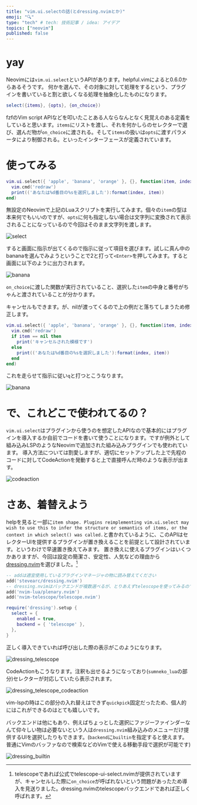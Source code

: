 ```yaml
---
title: "vim.ui.selectの話(とdressing.nvimとか)"
emoji: "🔍"
type: "tech" # tech: 技術記事 / idea: アイデア
topics: ["neovim"]
published: false
---
```


# yay

Neovimには`vim.ui.select`というAPIがあります。helpful.vimによると0.6.0からあるそうです。
何かを選んで、その対象に対して処理をするという、プラグインを書いていると割と欲しくなる処理を抽象化したものになります。

```lua
select({items}, {opts}, {on_choice})
```

fzfのVim script APIなどを叩いたことある人ならなんとなく見覚えのある定義をしていると思います。`items`にリストを渡し、それを何かしらのセレクターで選び、選んだ物が`on_choice`に渡される。そして`items`の扱いは`opts`に渡すパラメータにより制御される。といったインターフェースが定義されています。

# 使ってみる

```lua
vim.ui.select({ 'apple', 'banana', 'orange' }, {}, function(item, index)
  vim.cmd('redraw')
  print(('あなたは%d番目の%sを選択しました'):format(index, item))
end)
```

無設定のNeovimで上記のLuaスクリプトを実行してみます。個々の`item`の型は本来何でもいいのですが、`opts`に何も指定しない場合は文字列に変換されて表示されることになっているので今回はそのまま文字列を渡します。

![select](/images/nvim_ui_select/default1.png)

すると画面に指示が出てくるので指示に従って項目を選びます。試しに真ん中のbananaを選んでみようということで2と打って`<Enter>`を押してみます。すると画面に以下のように出力されます。

![banana](/images/nvim_ui_select/default2.png)

`on_choice`に渡した関数が実行されていること、選択した`item`の中身と番号がちゃんと渡されていることが分かります。

キャンセルもできます。が、nilが渡ってくるので上の例だと落ちてしまうため修正します。

```lua
vim.ui.select({ 'apple', 'banana', 'orange' }, {}, function(item, index)
  vim.cmd('redraw')
  if item == nil then
    print('キャンセルされた模様です')
  else
    print(('あなたは%d番目の%sを選択しました'):format(index, item))
  end
end)
```

これを走らせて指示に従い`q`と打つとこうなります。

![banana](/images/nvim_ui_select/default_cancel.png)

# で、これどこで使われてるの？

`vim.ui.select`はプラグインから使うのを想定したAPIなので基本的にはプラグインを導入するか自前でコードを書いて使うことになります。ですが例外として組み込みLSPのようなNeovimで追加された組み込みプラグインでも使われています。
導入方法については割愛しますが、適切にセットアップした上で先程のコードに対してCodeActionを発動すると上で直接呼んだ時のような表示が出ます。

![codeaction](/images/nvim_ui_select/default_codeaction.png)

# さあ、着替えよう

helpを見ると一部に`item shape. Plugins reimplementing vim.ui.select may wish to use this to infer the structure or semantics of items, or the context in which select() was called.`と書かれているように、このAPIはセレクターUIを提供するプラグインが置き換えることを前提として設計されています。というわけで早速置き換えてみます。
置き換えに使えるプラグインはいくつかありますが、今回は設定の簡潔さ、安定性、人気などの理由から[dressing.nvim](https://github.com/stevearc/dressing.nvim)を選びました。[^1]

```lua
-- addは適宜使用しているプラグインマネージャの物に読み替えてください
add('stevearc/dressing.nvim')
-- dressing.nvimはバックエンドが複数選べるが、とりあえずtelescopeを使ってみるので一緒に導入しておく
add('nvim-lua/plenary.nvim')
add('nvim-telescope/telescope.nvim')

require('dressing').setup {
  select = {
    enabled = true,
    backend = { 'telescope' },
  },
}
```

正しく導入できていれば呼び出した際の表示がこのようになります。

![dressing_telescope](/images/nvim_ui_select/dressing_telescope.png)

CodeActionもこうなります。注釈も出せるようになっており(`sumneko_lua`の部分)セレクターが対応していたら表示されます。

![dressing_telescope_codeaction](/images/nvim_ui_select/dressing_telescope_codeaction.png)

vim-lspの時はこの部分の入れ替えはできず`quickpick`固定だったため、個人的にはこれができるのはとても嬉しいです。

バックエンドは他にもあり、例えばちょっとした選択にファジーファインダーなんて仰々しい物は必要ないという人は`dressing.nvim`組み込みのメニューだけ提供するUIを選択したりもできます。(`backend`に`builtin`を指定すると使えます。普通にVimのバッファなので検索などのVimで使える移動手段で選択が可能です)

![dressing_builtin](/images/nvim_ui_select/dressing_builtin.png)


[^1]: telescopeであれば公式でtelescope-ui-select.nvimが提供されていますが、キャンセルした際に`on_choice`が呼ばれないという問題があったため導入を見送りました。dressing.nvimのtelescopeバックエンドであれば正しく呼ばれます。
